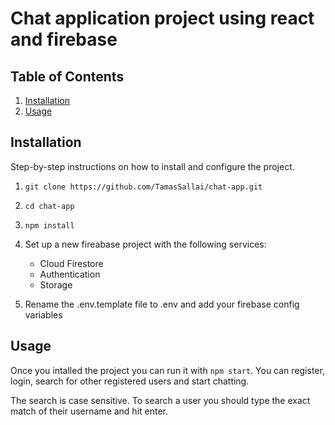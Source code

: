 # Chat application project using react and firebase

## Table of Contents

1. [Installation](#installation)
2. [Usage](#usage)

## Installation

Step-by-step instructions on how to install and configure the project.

1. `git clone https://github.com/TamasSallai/chat-app.git`

2. `cd chat-app`

3. `npm install`

4. Set up a new fireabase project with the following services:

   - Cloud Firestore
   - Authentication
   - Storage

5. Rename the .env.template file to .env and add your firebase config variables

## Usage

Once you intalled the project you can run it with `npm start`. You can register, login, search for other registered users and start chatting.

The search is case sensitive. To search a user you should type the exact match of their username and hit enter.
